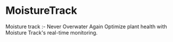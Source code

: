 # MoistureTrack
Moisture track :- Never Overwater Again
Optimize plant health with Moisture Track's real-time monitoring.
